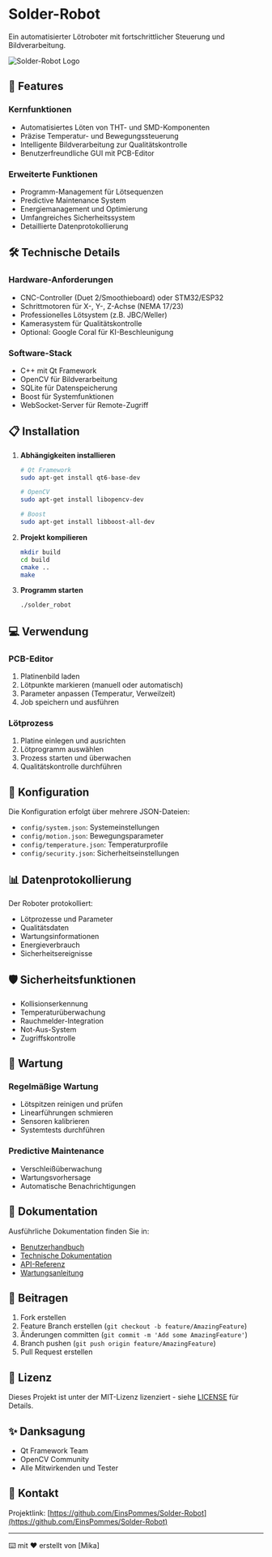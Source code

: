# Solder-Robot

Ein automatisierter Lötroboter mit fortschrittlicher Steuerung und Bildverarbeitung.

![Solder-Robot Logo](docs/images/logo.png)

## 🌟 Features

### Kernfunktionen
- Automatisiertes Löten von THT- und SMD-Komponenten
- Präzise Temperatur- und Bewegungssteuerung
- Intelligente Bildverarbeitung zur Qualitätskontrolle
- Benutzerfreundliche GUI mit PCB-Editor

### Erweiterte Funktionen
- Programm-Management für Lötsequenzen
- Predictive Maintenance System
- Energiemanagement und Optimierung
- Umfangreiches Sicherheitssystem
- Detaillierte Datenprotokollierung

## 🛠 Technische Details

### Hardware-Anforderungen
- CNC-Controller (Duet 2/Smoothieboard) oder STM32/ESP32
- Schrittmotoren für X-, Y-, Z-Achse (NEMA 17/23)
- Professionelles Lötsystem (z.B. JBC/Weller)
- Kamerasystem für Qualitätskontrolle
- Optional: Google Coral für KI-Beschleunigung

### Software-Stack
- C++ mit Qt Framework
- OpenCV für Bildverarbeitung
- SQLite für Datenspeicherung
- Boost für Systemfunktionen
- WebSocket-Server für Remote-Zugriff

## 📋 Installation

1. **Abhängigkeiten installieren**
   ```bash
   # Qt Framework
   sudo apt-get install qt6-base-dev

   # OpenCV
   sudo apt-get install libopencv-dev

   # Boost
   sudo apt-get install libboost-all-dev
   ```

2. **Projekt kompilieren**
   ```bash
   mkdir build
   cd build
   cmake ..
   make
   ```

3. **Programm starten**
   ```bash
   ./solder_robot
   ```

## 💻 Verwendung

### PCB-Editor
1. Platinenbild laden
2. Lötpunkte markieren (manuell oder automatisch)
3. Parameter anpassen (Temperatur, Verweilzeit)
4. Job speichern und ausführen

### Lötprozess
1. Platine einlegen und ausrichten
2. Lötprogramm auswählen
3. Prozess starten und überwachen
4. Qualitätskontrolle durchführen

## 🔧 Konfiguration

Die Konfiguration erfolgt über mehrere JSON-Dateien:

- `config/system.json`: Systemeinstellungen
- `config/motion.json`: Bewegungsparameter
- `config/temperature.json`: Temperaturprofile
- `config/security.json`: Sicherheitseinstellungen

## 📊 Datenprotokollierung

Der Roboter protokolliert:
- Lötprozesse und Parameter
- Qualitätsdaten
- Wartungsinformationen
- Energieverbrauch
- Sicherheitsereignisse

## 🛡 Sicherheitsfunktionen

- Kollisionserkennung
- Temperaturüberwachung
- Rauchmelder-Integration
- Not-Aus-System
- Zugriffskontrolle

## 🔄 Wartung

### Regelmäßige Wartung
- Lötspitzen reinigen und prüfen
- Linearführungen schmieren
- Sensoren kalibrieren
- Systemtests durchführen

### Predictive Maintenance
- Verschleißüberwachung
- Wartungsvorhersage
- Automatische Benachrichtigungen

## 📝 Dokumentation

Ausführliche Dokumentation finden Sie in:
- [Benutzerhandbuch](docs/user_manual.md)
- [Technische Dokumentation](docs/technical.md)
- [API-Referenz](docs/api.md)
- [Wartungsanleitung](docs/maintenance.md)

## 🤝 Beitragen

1. Fork erstellen
2. Feature Branch erstellen (`git checkout -b feature/AmazingFeature`)
3. Änderungen committen (`git commit -m 'Add some AmazingFeature'`)
4. Branch pushen (`git push origin feature/AmazingFeature`)
5. Pull Request erstellen

## 📄 Lizenz

Dieses Projekt ist unter der MIT-Lizenz lizenziert - siehe [LICENSE](LICENSE) für Details.

## ✨ Danksagung

- Qt Framework Team
- OpenCV Community
- Alle Mitwirkenden und Tester

## 📧 Kontakt

Projektlink: [https://github.com/EinsPommes/Solder-Robot](https://github.com/EinsPommes/Solder-Robot)

---
⌨️ mit ❤️ erstellt von [Mika]
